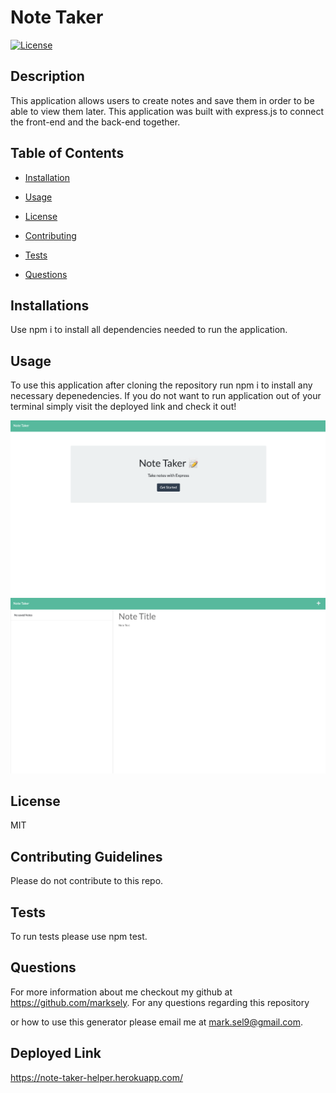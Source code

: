 # Note Taker

  [![License](https://img.shields.io/badge/License-MIT-yellow.svg)](https://opensource.org/licenses/MIT)

  ## Description

  This application allows users to create notes and save them in order to be able to view them later. This application was built with express.js to connect the front-end and the back-end together.

  ## Table of Contents

  * [Installation](#installation)

  * [Usage](#usage)

  * [License](#license)

  * [Contributing](#contributing)

  * [Tests](#tests)

  * [Questions](#questions)

  ## Installations 

  Use npm i to install all dependencies needed to run the application.

  ## Usage

  To use this application after cloning the repository run npm i to install any necessary depenedencies. If you do not want to run application out of your terminal simply visit the deployed link and check it out!

  <img alt='front-page' src='./images/front.png'>
  <img alt='main' src='./images/main.png'>

  ## License 

  MIT

  ## Contributing Guidelines 

  Please do not contribute to this repo.

  ## Tests

  To run tests please use npm test.

  ## Questions 

  For more information about me checkout my github at https://github.com/marksely. For any questions regarding this repository 

  or how to use this generator please email me at mark.sel9@gmail.com.
  
  ## Deployed Link

  https://note-taker-helper.herokuapp.com/